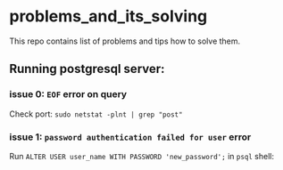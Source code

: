 # problems_and_its_solving
This repo contains list of problems and tips how to solve them.


## Running postgresql server:

### issue 0: `EOF` error on query
Check port: `sudo netstat -plnt | grep "post"`

### issue 1: `password authentication failed for user` error
Run `ALTER USER user_name WITH PASSWORD 'new_password';` in `psql` shell:

